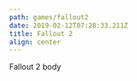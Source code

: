 ```yaml
---
path: games/fallout2
date: 2019-02-12T07:28:33.211Z
title: Fallout 2
align: center
---
```

Fallout 2 body
